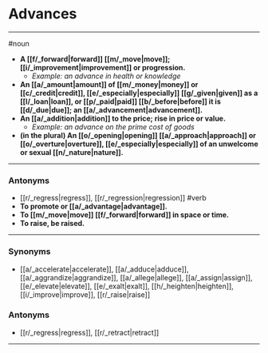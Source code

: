 # Advances
---
#noun
- **A [[f/_forward|forward]] [[m/_move|move]]; [[i/_improvement|improvement]] or progression.**
	- _Example: an advance in health or knowledge_
- **An [[a/_amount|amount]] of [[m/_money|money]] or [[c/_credit|credit]], [[e/_especially|especially]] [[g/_given|given]] as a [[l/_loan|loan]], or [[p/_paid|paid]] [[b/_before|before]] it is [[d/_due|due]]; an [[a/_advancement|advancement]].**
- **An [[a/_addition|addition]] to the price; rise in price or value.**
	- _Example: an advance on the prime cost of goods_
- **(in the plural) An [[o/_opening|opening]] [[a/_approach|approach]] or [[o/_overture|overture]], [[e/_especially|especially]] of an unwelcome or sexual [[n/_nature|nature]].**
---
### Antonyms
- [[r/_regress|regress]], [[r/_regression|regression]]
#verb
- **To promote or [[a/_advantage|advantage]].**
- **To [[m/_move|move]] [[f/_forward|forward]] in space or time.**
- **To raise, be raised.**
---
### Synonyms
- [[a/_accelerate|accelerate]], [[a/_adduce|adduce]], [[a/_aggrandize|aggrandize]], [[a/_allege|allege]], [[a/_assign|assign]], [[e/_elevate|elevate]], [[e/_exalt|exalt]], [[h/_heighten|heighten]], [[i/_improve|improve]], [[r/_raise|raise]]
### Antonyms
- [[r/_regress|regress]], [[r/_retract|retract]]
---
